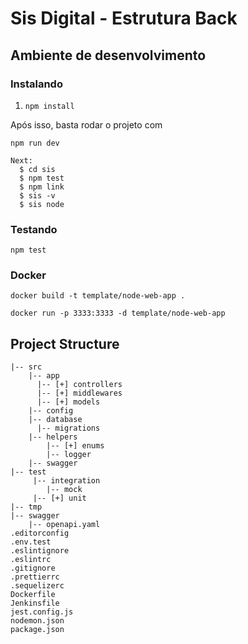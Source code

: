 # Sis Digital - Estrutura Back

## Ambiente de desenvolvimento

### Instalando

1. `npm install`

Após isso, basta rodar o projeto com

```
npm run dev
```

```
Next:
  $ cd sis
  $ npm test
  $ npm link
  $ sis -v
  $ sis node
```

### Testando

`npm test`

### Docker
```
docker build -t template/node-web-app .
```

```
docker run -p 3333:3333 -d template/node-web-app
```

## Project Structure

```
|-- src
    |-- app
      |-- [+] controllers
      |-- [+] middlewares
      |-- [+] models
    |-- config
    |-- database
      |-- migrations
    |-- helpers
        |-- [+] enums
        |-- logger
    |-- swagger
|-- test
     |-- integration
        |-- mock
     |-- [+] unit
|-- tmp
|-- swagger
    |-- openapi.yaml
.editorconfig
.env.test
.eslintignore
.eslintrc
.gitignore
.prettierrc
.sequelizerc
Dockerfile
Jenkinsfile
jest.config.js
nodemon.json
package.json
```
